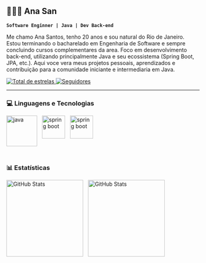 ## 👩🏻‍💻 Ana San

**`Software Enginner | Java | Dev Back-end`**

Me chamo Ana Santos, tenho 20 anos e sou natural do Rio de Janeiro. Estou terminando o bacharelado em Engenharia de Software e sempre concluindo cursos complementares da area. Foco em desenvolvimento back-end, utilizando principalmente Java e seu ecossistema (Spring Boot, JPA, etc.). Aqui voce vera meus projetos pessoais, aprendizados e contribuição para a comunidade iniciante e intermediaria em Java. 

</p>
    </a> 
    <a href="https://github.com/AnaSantosOF?tab=repositories&sort=stargazers">
        <img 
            alt="Total de estrelas" 
            title="Total de estrelas GitHub" 
            src="https://custom-icon-badges.demolab.com/github/stars/AnaSantosOF?color=55960c&style=for-the-badge&labelColor=488207&logo=star&label=estrelas"
        />
    </a>
    <a href="https://github.com/AnaSantosOF?tab=followers">
        <img 
            alt="Seguidores" 
            title="Me siga no GitHub" 
            src="https://custom-icon-badges.demolab.com/github/followers/AnaSantosOF?color=236ad3&labelColor=1155ba&style=for-the-badge&logo=github&label=Seguidores&logoColor=white"
        />
    </a>
</p>

---

### 💻 Linguagens e Tecnologias


 <img 
   align="left"
   alt="java"
   title="java"
   width="80px"
   style="padding-right: 10px;"
   src="https://cdn.jsdelivr.net/gh/devicons/devicon@latest/icons/java/java-original-wordmark.svg"
   />

   
 <img 
   align="left"
   alt="spring boot"
   title="spring boot"
   width="60px"
   style="padding-right: 10px;"
   src="https://cdn.jsdelivr.net/gh/devicons/devicon@latest/icons/spring/spring-original.svg" 
  />
      
<img
  align="left"
   alt="spring boot"
   title="spring boot"
   width="60px"
   style="padding-right: 10px;"
  src="https://cdn.jsdelivr.net/gh/devicons/devicon@latest/icons/angularjs/angularjs-original.svg" 
  />
          
<br/>
<br/>
<br/>
<br/>
<br/>
<br/>
   
### 📊 Estatísticas

<p>
  <img 
    align="left" 
    alt="GitHub Stats" 
    height="200" 
    style="padding-right: 10px;" 
    src="https://github-readme-stats.vercel.app/api?username=AnaSantosOF&show_icons=true&theme=tokyonight&include_all_commits=true&locale=pt-br" 
  />

<img 
      align="left" 
      alt="GitHub Stats" 
      height="200" 
      src="https://github-readme-stats.vercel.app/api/top-langs/?username=AnaSantosOF&theme=tokyonight&layout=compact&custom_title=Tecnologias&langs_count=9" 
  />
